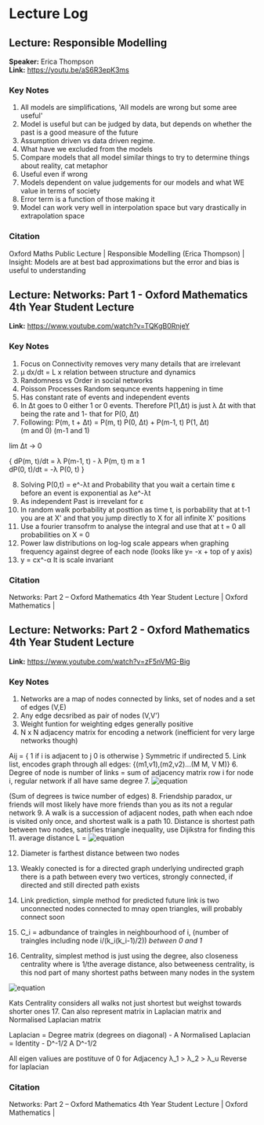 # Lecture Log

## Lecture: Responsible Modelling
**Speaker:** Erica Thompson  
**Link:** https://youtu.be/aS6R3epK3ms  

### Key Notes
1. All models are simplifications, 'All models are wrong but some aree useful'
2. Model is useful but can be judged by data, but depends on whether the past is a good measure of the future
3. Assumption driven vs data driven regime.
4. What have we excluded from the models
5. Compare models that all model similar things to try to determine things about reality, cat metaphor
6. Useful even if wrong
7. Models dependent on value judgements for our models and what WE value in terms of society
8. Error term is a function of those making it
9. Model can work very well in interpolation space but vary drastically in extrapolation space


### Citation
Oxford Maths Public Lecture | Responsible Modelling (Erica Thompson) | Insight: Models are at best bad approximations but the error and bias is useful to understanding


## Lecture: Networks: Part 1 - Oxford Mathematics 4th Year Student Lecture  
**Link:** https://www.youtube.com/watch?v=TQKgB0RnjeY

### Key Notes
1. Focus on Connectivity removes very many details that are irrelevant
2. μ dx/dt = L x relation between structure and dynamics
3. Randomness vs Order in social networks
4. Poisson Processes Random sequnce events happening in time
5. Has constant rate of events and independent events
6. In  Δt goes to 0 either 1 or 0 events. Therefore P(1,Δt) is just λ Δt with that being the rate and 1- that for P(0, Δt)
7. Following:
P(m, t + Δt) = P(m, t) P(0, Δt) + P(m-1, t) P(1, Δt)  
                (m and 0)             (m-1 and 1)

lim Δt → 0

{ dP(m, t)/dt = λ P(m-1, t) - λ P(m, t)     m ≥ 1  
  dP(0, t)/dt = -λ P(0, t) }

8. Solving P(0,t) = e^-λt and Probability that you wait a certain time ε before an event is exponential as λe^-λt
9. As independent Past is irrevelant for ε
10. In random walk porbability at posttion as time t, is porbability that at t-1 you are at X' and that you jump directly to X for all infinite X' positions
11. Use a fourier transofrm to analyse the integral and use that at t = 0 all probabilities on X = 0
12. Power law distributions on log-log scale appears when graphing frequency against degree of each node (looks like y= -x + top of y axis) 
13. y = cx^-α
It is scale invariant


### Citation
Networks: Part 2 – Oxford Mathematics 4th Year Student Lecture | Oxford Mathematics |

## Lecture: Networks: Part 2 - Oxford Mathematics 4th Year Student Lecture  
**Link:** https://www.youtube.com/watch?v=zF5nVMG-Big

### Key Notes
1. Networks are a map of nodes connected by links, set of nodes and a set of edges (V,E)
2. Any edge decsribed as pair of nodes (V,V')
3. Weight funtion for weighting edges generally positive
4. N x N adjacency matrix for encoding a network (inefficient for very large networks though)

Aij = {
  1 if i is adjacent to j
  0 is otherwise
}
Symmetric if undirected
5. Link list, encodes graph through all edges:
{(m1,v1),(m2,v2)...(M M, V M)}
6. Degree of node is number of links = sum of adjacency matrix row i for node i, regular network if all have same degree 
7. ![equation](https://latex.codecogs.com/svg.latex?\bg_white%20\sum_{i=1}^{N}k_i=\sum_{i=1}^{N}\sum_{j=1}^{N}A_{ij}=2M)

(Sum of degrees is twice number of edges)
8. Friendship paradox, ur friends will most likely have more friends than you as its not a regular network
9. A walk is a succession of adjacent nodes, path when each ndoe is visited only once, and shortest walk is a path
10. Distance is shortest path between two nodes, satisfies triangle inequality, use Dijikstra for finding this
11. average distance L = ![equation](https://latex.codecogs.com/svg.latex?\bg_white%20L=\frac{2}{N(N-1)}\sum_{i=1}^{N}\sum_{j=1}^{i-1}d(i,j))


12. Diameter is farthest distance between two nodes
13. Weakly conected is for a directed graph underlying undirected graph there is a path between every two vertices, strongly connected, if directed and still directed path exists
14. Link prediction, simple method for predicted future link is two unconnected nodes connected to mnay open triangles, will probably connect soon
15. C_i = adbundance of traingles in neighbourhood of i, 
(number of traingles including node i/(k_i(k_i-1)/2))
*between 0 and 1*

16. Centrality, simplest method is just using the degree, also closeness centrality where is 1/the average distance, also betweeness centrality, is this nod part of many shortest paths between many nodes in the system

![equation](https://latex.codecogs.com/svg.latex?\bg_white\LARGE\sum_{i=1}^{N}k_i=\sum_{i=1}^{N}\sum_{j=1}^{N}A_{ij}=2M)

Kats Centrality considers all walks not just shortest but weighst towards shorter ones
17. Can also represent matrix in Laplacian matrix and Normalised Laplacian matrix

Laplacian = Degree matrix (degrees on diagonal) - A
Normalised Laplacian = Identity - D^-1/2 A D^-1/2

All eigen valiues are postituve of 0
 for Adjacency λ_1 > λ_2 > λ_u
 Reverse for laplacian

### Citation
Networks: Part 2 – Oxford Mathematics 4th Year Student Lecture | Oxford Mathematics |
